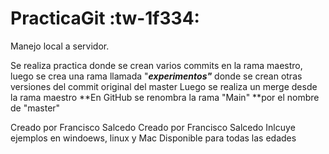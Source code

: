 # PracticaGit :tw-1f334:
Manejo local a servidor.

Se realiza practica donde se crean varios commits en la rama maestro, luego se crea una rama llamada "***experimentos"*** donde se crean otras versiones del commit original del master
Luego se realiza un merge desde la rama maestro
**En GitHub se renombra la rama "Main" **por el nombre de "master"

Creado por Francisco Salcedo
Creado por Francisco Salcedo
Inlcuye ejemplos en windoews, linux y Mac
Disponible para todas las edades
